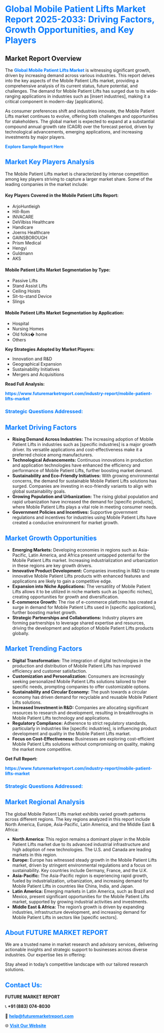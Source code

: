 <h1 style="color: #007BFF;">Global Mobile Patient Lifts Market Report 2025-2033: Driving Factors, Growth Opportunities, and Key Players</h1>

<section id="overview">
<h2>Market Report Overview</h2>
<p>The <a href="https://www.futuremarketreport.com/industry-report/mobile-patient-lifts-market" style="color: #007BFF; text-decoration: none;"><strong>Global Mobile Patient Lifts Market</strong></a> is witnessing significant growth, driven by increasing demand across various industries. This report delves into the key aspects of the Mobile Patient Lifts market, providing a comprehensive analysis of its current status, future potential, and challenges. The demand for Mobile Patient Lifts has surged due to its wide-ranging applications in industries such as [insert industries], making it a critical component in modern-day [applications].</p>
<p>As consumer preferences shift and industries innovate, the Mobile Patient Lifts market continues to evolve, offering both challenges and opportunities for stakeholders. The global market is expected to expand at a substantial compound annual growth rate (CAGR) over the forecast period, driven by technological advancements, emerging applications, and increasing investments by major players.</p>
</section>

<section id="overview">
<p><a href="https://www.futuremarketreport.com/request-sample/reportId=50441" style="color: #007BFF; text-decoration: none;"><strong>Explore Sample Report Here</strong></a></p>
</section>

<section id="key-players">
<h2 style="color: #007BFF;">Market Key Players Analysis</h2>
<p>The Mobile Patient Lifts market is characterized by intense competition among key players striving to capture a larger market share. Some of the leading companies in the market include:</p>
<h4>Key Players Covered in the Mobile Patient Lifts Report:</h4>
<ul><li>ArjoHuntleigh</li><li>Hill-Rom</li><li>INVACARE</li><li>DeVilbiss Healthcare</li><li>Handicare</li><li>Joerns Healthcare</li><li>GAINSBOROUGH</li><li>Prism Medical</li><li>Hengyi</li><li>Guldmann</li><li>AKS</li></ul>
<h4>Mobile Patient Lifts Market Segmentation by Type:</h4>
<ul><li>Passive Lifts</li><li>Stand Assist Lifts</li><li>Ceiling Hoists</li><li>Sit-to-stand Device</li><li>Slings</li></ul>

<h4>Mobile Patient Lifts Market Segmentation by Application:</h4>
<ul><li>Hospital</li><li>Nursing Homes</li><li>Old folks� home</li><li>Others</li></ul>
<p><strong>Key Strategies Adopted by Market Players:</strong></p>
<ul>
<li>Innovation and R&D</li>
<li>Geographical Expansion</li>
<li>Sustainability Initiatives</li>
<li>Mergers and Acquisitions</li>
</ul>
</section>

<section>
<p><strong>Read Full Analysis: </strong></p><a href="https://www.futuremarketreport.com/industry-report/mobile-patient-lifts-market" style="color: #007BFF; text-decoration: none;"><strong>https://www.futuremarketreport.com/industry-report/mobile-patient-lifts-market</strong></a>
<h3 style="color: #007BFF;">Strategic Questions Addressed:</h3>
</section>

<section id="driving-factors">
<h2 style="color: #007BFF;">Market Driving Factors</h2>
<ul>
<li><strong>Rising Demand Across Industries:</strong> The increasing adoption of Mobile Patient Lifts in industries such as [specific industries] is a major growth driver. Its versatile applications and cost-effectiveness make it a preferred choice among manufacturers.</li>
<li><strong>Technological Advancements:</strong> Continuous innovations in production and application technologies have enhanced the efficiency and performance of Mobile Patient Lifts, further boosting market demand.</li>
<li><strong>Sustainability and Eco-Friendly Initiatives:</strong> With growing environmental concerns, the demand for sustainable Mobile Patient Lifts solutions has surged. Companies are investing in eco-friendly variants to align with global sustainability goals.</li>
<li><strong>Growing Population and Urbanization:</strong> The rising global population and rapid urbanization have increased the demand for [specific products], where Mobile Patient Lifts plays a vital role in meeting consumer needs.</li>
<li><strong>Government Policies and Incentives:</strong> Supportive government regulations and incentives for industries using Mobile Patient Lifts have created a conducive environment for market growth.</li>
</ul>
</section>

<section id="growth-opportunities">
<h2 style="color: #007BFF;">Market Growth Opportunities</h2>
<ul>
<li><strong>Emerging Markets:</strong> Developing economies in regions such as Asia-Pacific, Latin America, and Africa present untapped potential for the Mobile Patient Lifts market. Increasing industrialization and urbanization in these regions are key growth drivers.</li>
<li><strong>Innovative Product Development:</strong> Companies investing in R&D to create innovative Mobile Patient Lifts products with enhanced features and applications are likely to gain a competitive edge.</li>
<li><strong>Expansion into Niche Applications:</strong> The versatility of Mobile Patient Lifts allows it to be utilized in niche markets such as [specific niches], creating opportunities for growth and diversification.</li>
<li><strong>E-commerce Growth:</strong> The rise of e-commerce platforms has created a surge in demand for Mobile Patient Lifts used in [specific applications], further boosting market growth.</li>
<li><strong>Strategic Partnerships and Collaborations:</strong> Industry players are forming partnerships to leverage shared expertise and resources, driving the development and adoption of Mobile Patient Lifts products globally.</li>
</ul>
</section>

<section id="trending-factors">
<h2 style="color: #007BFF;">Market Trending Factors</h2>
<ul>
<li><strong>Digital Transformation:</strong> The integration of digital technologies in the production and distribution of Mobile Patient Lifts has improved efficiency and customer satisfaction.</li>
<li><strong>Customization and Personalization:</strong> Consumers are increasingly seeking personalized Mobile Patient Lifts solutions tailored to their specific needs, prompting companies to offer customizable options.</li>
<li><strong>Sustainability and Circular Economy:</strong> The push towards a circular economy has driven demand for recyclable and reusable Mobile Patient Lifts solutions.</li>
<li><strong>Increased Investment in R&D:</strong> Companies are allocating significant resources to research and development, resulting in breakthroughs in Mobile Patient Lifts technology and applications.</li>
<li><strong>Regulatory Compliance:</strong> Adherence to strict regulatory standards, particularly in industries like [specific industries], is influencing product development and quality in the Mobile Patient Lifts market.</li>
<li><strong>Focus on Cost-Effectiveness:</strong> Businesses are exploring cost-efficient Mobile Patient Lifts solutions without compromising on quality, making the market more competitive.</li>
</ul>
</section>

<section>
<p><strong>Get Full Report: </strong></p><a href="https://www.futuremarketreport.com/industry-report/mobile-patient-lifts-market" style="color: #007BFF; text-decoration: none;"><strong>https://www.futuremarketreport.com/industry-report/mobile-patient-lifts-market</strong></a>
<h3 style="color: #007BFF;">Strategic Questions Addressed:</h3>
</section>


<section id="regional-analysis">
<h2 style="color: #007BFF;">Market Regional Analysis</h2>
<p>The global Mobile Patient Lifts market exhibits varied growth patterns across different regions. The key regions analyzed in this report include North America, Europe, Asia-Pacific, Latin America, and the Middle East & Africa:</p>
<ul>
<li><strong>North America:</strong> This region remains a dominant player in the Mobile Patient Lifts market due to its advanced industrial infrastructure and high adoption of new technologies. The U.S. and Canada are leading markets in this region.</li>
<li><strong>Europe:</strong> Europe has witnessed steady growth in the Mobile Patient Lifts market, driven by stringent environmental regulations and a focus on sustainability. Key countries include Germany, France, and the U.K.</li>
<li><strong>Asia-Pacific:</strong> The Asia-Pacific region is experiencing rapid growth, fueled by industrialization, urbanization, and increasing demand for Mobile Patient Lifts in countries like China, India, and Japan.</li>
<li><strong>Latin America:</strong> Emerging markets in Latin America, such as Brazil and Mexico, present significant opportunities for the Mobile Patient Lifts market, supported by growing industrial activities and investments.</li>
<li><strong>Middle East & Africa:</strong> The region’s growth is driven by expanding industries, infrastructure development, and increasing demand for Mobile Patient Lifts in sectors like [specific sectors].</li>
</ul>
</section>

<footer>
<h2 style="color: #007BFF;">About FUTURE MARKET REPORT</h2>
<p>We are a trusted name in market research and advisory services, delivering actionable insights and strategic support to businesses across diverse industries. Our expertise lies in offering:</p>

<p>Stay ahead in today’s competitive landscape with our tailored research solutions.</p>

<h2 style="color: #007BFF;">Contact Us:</h2>
<p><strong>FUTURE MARKET REPORT</strong></p>
<p>📞 <strong>+91 (883) 074-8030</strong></p>
<p>📧 <strong><a href="mailto:help@futuremarketreport.com" style="color: #007BFF;">help@futuremarketreport.com</a></strong></p>
<p>🌐 <strong><a href="https://www.futuremarketreport.com/" style="color: #007BFF;">Visit Our Website</a></strong></p>
</footer>